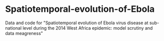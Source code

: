 # Spatiotemporal-evolution-of-Ebola
Data and code for "Spatiotemporal evolution of Ebola virus disease at sub-national level during the 2014 West Africa epidemic: model scrutiny and data meagreness"
